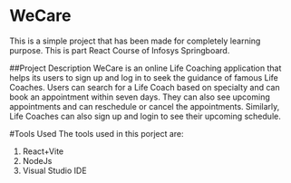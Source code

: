 # WeCare

This is a simple project that has been made for completely learning purpose. This is part React Course of Infosys Springboard.

##Project Description
WeCare is an online Life Coaching application that helps its users to sign up and log in to seek the guidance of famous Life Coaches. Users can search for a Life Coach based on specialty and can book an appointment within seven days. They can also see upcoming appointments and can reschedule or cancel the appointments. Similarly, Life Coaches can also sign up and login to see their upcoming schedule. 

#Tools Used
The tools used in this porject are:
  1. React+Vite
  2. NodeJs
  3. Visual Studio IDE
